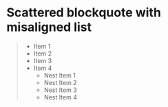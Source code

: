 # Scattered blockquote with misaligned list

> - Item 1
>  - Item 2
 > - Item 3
  > - Item 4
>   - Nest Item 1
>    - Nest Item 2
 >   - Nest Item 3
  >   - Nest Item 4
